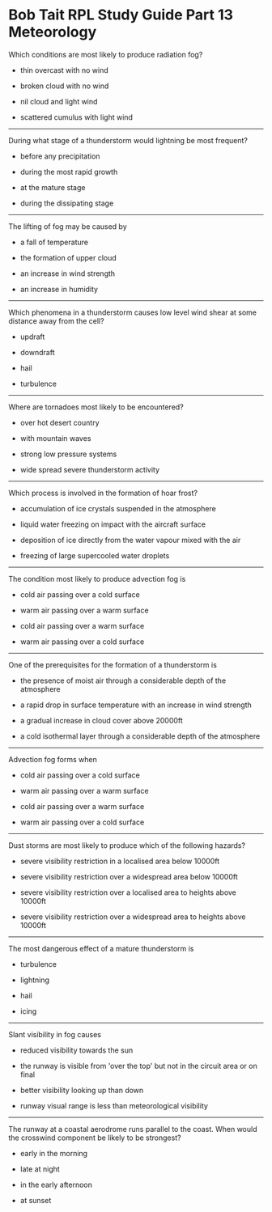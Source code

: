 # Bob Tait RPL Study Guide Part 13 Meteorology

Which conditions are most likely to produce radiation fog?

* thin overcast with no wind

* broken cloud with no wind

* nil cloud and light wind

* scattered cumulus with light wind

----

During what stage of a thunderstorm would lightning be most frequent?

* before any precipitation

* during the most rapid growth

* at the mature stage

* during the dissipating stage

----

The lifting of fog may be caused by

* a fall of temperature

* the formation of upper cloud

* an increase in wind strength

* an increase in humidity

----

Which phenomena in a thunderstorm causes low level wind shear at some distance away from the cell?

* updraft

* downdraft

* hail

* turbulence

----

Where are tornadoes most likely to be encountered?

* over hot desert country

* with mountain waves

* strong low pressure systems

* wide spread severe thunderstorm activity

----

Which process is involved in the formation of hoar frost?

* accumulation of ice crystals suspended in the atmosphere

* liquid water freezing on impact with the aircraft surface

* deposition of ice directly from the water vapour mixed with the air

* freezing of large supercooled water droplets

----

The condition most likely to produce advection fog is

* cold air passing over a cold surface

* warm air passing over a warm surface

* cold air passing over a warm surface

* warm air passing over a cold surface

----

One of the prerequisites for the formation of a thunderstorm is

* the presence of moist air through a considerable depth of the atmosphere

* a rapid drop in surface temperature with an increase in wind strength

* a gradual increase in cloud cover above 20000ft

* a cold isothermal layer through a considerable depth of the atmosphere

----

Advection fog forms when

* cold air passing over a cold surface

* warm air passing over a warm surface

* cold air passing over a warm surface

* warm air passing over a cold surface

----

Dust storms are most likely to produce which of the following hazards?

* severe visibility restriction in a localised area below 10000ft

* severe visibility restriction over a widespread area below 10000ft

* severe visibility restriction over a localised area to heights above 10000ft

* severe visibility restriction over a widespread area to heights above 10000ft

----

The most dangerous effect of a mature thunderstorm is

* turbulence

* lightning

* hail

* icing

----

Slant visibility in fog causes

* reduced visibility towards the sun

* the runway is visible from 'over the top' but not in the circuit area or on final

* better visibility looking up than down

* runway visual range is less than meteorological visibility

----

The runway at a coastal aerodrome runs parallel to the coast. When would the crosswind component be likely to be strongest?

* early in the morning

* late at night

* in the early afternoon

* at sunset

